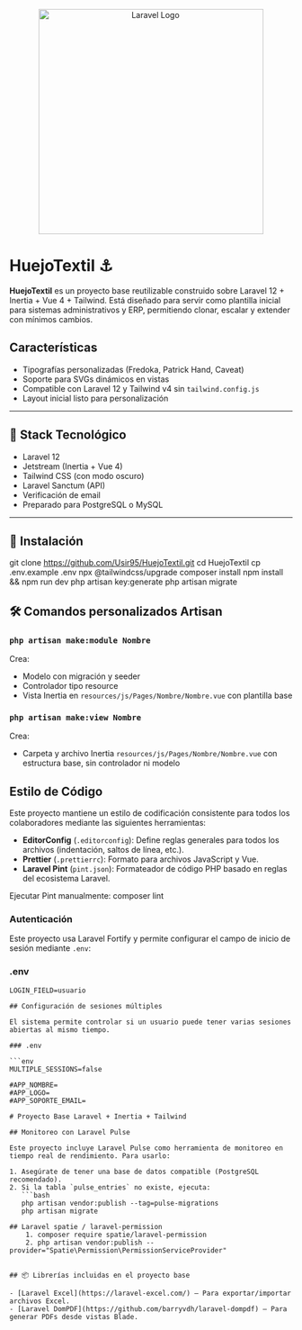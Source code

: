 <p align="center">
  <img src="https://raw.githubusercontent.com/laravel/art/master/logo-lockup/5%20SVG/2%20CMYK/1%20Full%20Color/laravel-logolockup-cmyk-red.svg" width="400" alt="Laravel Logo">
</p>

# HuejoTextil ⚓️

**HuejoTextil** es un proyecto base reutilizable construido sobre Laravel 12 + Inertia + Vue 4 + Tailwind.
Está diseñado para servir como plantilla inicial para sistemas administrativos y ERP, permitiendo clonar, escalar y extender con mínimos cambios.

## Características
- Tipografías personalizadas (Fredoka, Patrick Hand, Caveat)
- Soporte para SVGs dinámicos en vistas
- Compatible con Laravel 12 y Tailwind v4 sin `tailwind.config.js`
- Layout inicial listo para personalización

---

## 🚀 Stack Tecnológico

- Laravel 12
- Jetstream (Inertia + Vue 4)
- Tailwind CSS (con modo oscuro)
- Laravel Sanctum (API)
- Verificación de email
- Preparado para PostgreSQL o MySQL

---

## 🧰 Instalación

git clone https://github.com/Usir95/HuejoTextil.git
cd HuejoTextil
cp .env.example .env
npx @tailwindcss/upgrade
composer install
npm install && npm run dev
php artisan key:generate
php artisan migrate

## 🛠 Comandos personalizados Artisan

### `php artisan make:module Nombre`

Crea:

- Modelo con migración y seeder
- Controlador tipo resource
- Vista Inertia en `resources/js/Pages/Nombre/Nombre.vue` con plantilla base

### `php artisan make:view Nombre`

Crea:

- Carpeta y archivo Inertia `resources/js/Pages/Nombre/Nombre.vue` con estructura base, sin controlador ni modelo


## Estilo de Código

Este proyecto mantiene un estilo de codificación consistente para todos los colaboradores mediante las siguientes herramientas:

- **EditorConfig** (`.editorconfig`): Define reglas generales para todos los archivos (indentación, saltos de línea, etc.).
- **Prettier** (`.prettierrc`): Formato para archivos JavaScript y Vue.
- **Laravel Pint** (`pint.json`): Formateador de código PHP basado en reglas del ecosistema Laravel.

Ejecutar Pint manualmente: composer lint

### Autenticación

Este proyecto usa Laravel Fortify y permite configurar el campo de inicio de sesión mediante `.env`:

### .env

```env
LOGIN_FIELD=usuario

## Configuración de sesiones múltiples

El sistema permite controlar si un usuario puede tener varias sesiones abiertas al mismo tiempo.

### .env

```env
MULTIPLE_SESSIONS=false

#APP_NOMBRE=
#APP_LOGO=
#APP_SOPORTE_EMAIL=

# Proyecto Base Laravel + Inertia + Tailwind

## Monitoreo con Laravel Pulse

Este proyecto incluye Laravel Pulse como herramienta de monitoreo en tiempo real de rendimiento. Para usarlo:

1. Asegúrate de tener una base de datos compatible (PostgreSQL recomendado).
2. Si la tabla `pulse_entries` no existe, ejecuta:
   ```bash
   php artisan vendor:publish --tag=pulse-migrations
   php artisan migrate

## Laravel spatie / laravel-permission
    1. composer require spatie/laravel-permission
    2. php artisan vendor:publish --provider="Spatie\Permission\PermissionServiceProvider"


## 📦 Librerías incluidas en el proyecto base

- [Laravel Excel](https://laravel-excel.com/) — Para exportar/importar archivos Excel.
- [Laravel DomPDF](https://github.com/barryvdh/laravel-dompdf) — Para generar PDFs desde vistas Blade.


